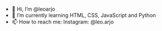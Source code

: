 - 👋 Hi, I’m @leoarjo
- 🌱 I’m currently learning HTML, CSS, JavaScript and Python
- 📫 How to reach me:
      Instagram: @leo.arjo

<!---
leoarjo/leoarjo is a ✨ special ✨ repository because its `README.md` (this file) appears on your GitHub profile.
You can click the Preview link to take a look at your changes.
--->
